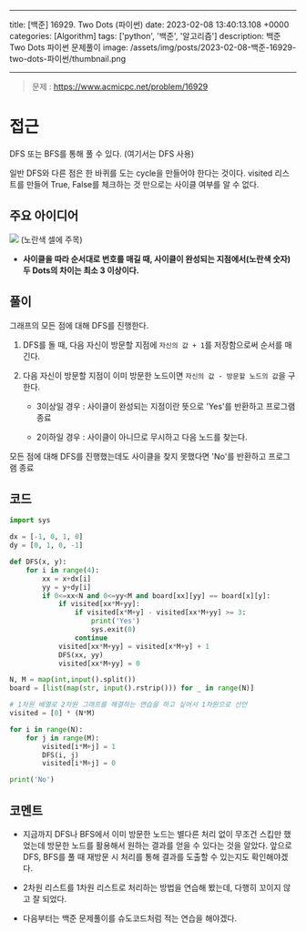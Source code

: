 

---
title: [백준] 16929. Two Dots (파이썬)
date: 2023-02-08 13:40:13.108 +0000
categories: [Algorithm]
tags: ['python', '백준', '알고리즘']
description: 백준 Two Dots 파이썬 문제풀이
image: /assets/img/posts/2023-02-08-백준-16929-two-dots-파이썬/thumbnail.png

---

> 문제 : https://www.acmicpc.net/problem/16929

# 접근

DFS 또는 BFS를 통해 풀 수 있다. (여기서는 DFS 사용)

일반 DFS와 다른 점은 한 바퀴를 도는 cycle을 만들어야 한다는 것이다.
visited 리스트를 만들어 True, False를 체크하는 것 만으로는 사이클 여부를 알 수 없다.

## 주요 아이디어
![](/assets/img/posts/2023-02-08-백준-16929-two-dots-파이썬/img0.png)
(노란색 셀에 주목)

- **사이클을 따라 순서대로 번호를 매길 때, 사이클이 완성되는 지점에서(노란색 숫자) 두 Dots의 차이는 최소 3 이상이다.**

## 풀이

그래프의 모든 점에 대해 DFS를 진행한다.

1. DFS를 돌 때, 다음 자신이 방문할 지점에 `자신의 값 + 1`를 저장함으로써 순서를 매긴다.

2. 다음 자신이 방문할 지점이 이미 방문한 노드이면 `자신의 값 - 방문할 노드의 값`을 구한다.

	- 3이상일 경우 : 사이클이 완성되는 지점이란 뜻으로 'Yes'를 반환하고 프로그램 종료
    
    - 2이하일 경우 : 사이클이 아니므로 무시하고 다음 노드를 찾는다.

모든 점에 대해 DFS를 진행했는데도 사이클을 찾지 못했다면 'No'를 반환하고 프로그램 종료

## 코드

```python
import sys

dx = [-1, 0, 1, 0]
dy = [0, 1, 0, -1]

def DFS(x, y):
    for i in range(4):
        xx = x+dx[i]
        yy = y+dy[i]
        if 0<=xx<N and 0<=yy<M and board[xx][yy] == board[x][y]:
            if visited[xx*M+yy]:
                if visited[x*M+y] - visited[xx*M+yy] >= 3:
                    print('Yes')
                    sys.exit(0)
                continue
            visited[xx*M+yy] = visited[x*M+y] + 1
            DFS(xx, yy)
            visited[xx*M+yy] = 0

N, M = map(int,input().split())
board = [list(map(str, input().rstrip())) for _ in range(N)]

# 1차원 배열로 2차원 그래프를 해결하는 연습을 하고 싶어서 1차원으로 선언
visited = [0] * (N*M)

for i in range(N):
    for j in range(M):
        visited[i*M+j] = 1
        DFS(i, j)
        visited[i*M+j] = 0

print('No')
```

## 코멘트

- 지금까지 DFS나 BFS에서 이미 방문한 노드는 별다른 처리 없이 무조건 스킵만 했었는데 
방문한 노드를 활용해서 원하는 결과를 얻을 수 있다는 것을 알았다.
앞으로 DFS, BFS를 풀 때 재방문 시 처리를 통해 결과를 도출할 수 있는지도 확인해야겠다.

- 2차원 리스트를 1차원 리스트로 처리하는 방법을 연습해 봤는데, 다행히 꼬이지 않고 잘 되었다.

- 다음부터는 백준 문제풀이를 슈도코드처럼 적는 연습을 해야겠다.

        